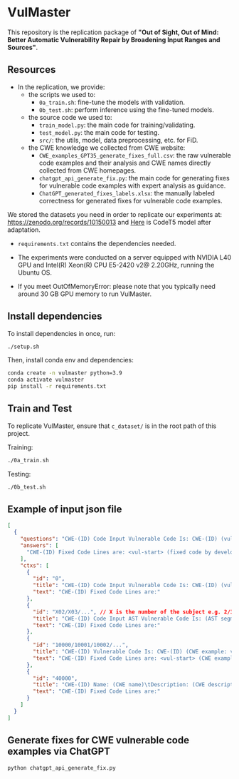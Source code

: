 # VulMaster

This repository is the replication package of **"Out of Sight, Out of Mind: Better Automatic Vulnerability Repair by Broadening Input Ranges and Sources"**.


## Resources

* In the replication, we provide:
  * the scripts we used to:
    * `0a_train.sh`: fine-tune the models with validation.
    * `0b_test.sh`:  perform inference using the fine-tuned models.
  * the source code we used to:
    * `train_model.py`: the main code for training/validating.
    * `test_model.py`: the main code for testing.
    * `src/`: the utils, model, data preprocessing, etc. for FiD.
  * the CWE knowledge we collected from CWE website:
    * `CWE_examples_GPT35_generate_fixes_full.csv`: the raw vulnerable code examples and their analysis and CWE names directly collected from CWE homepages.
    * `chatgpt_api_generate_fix.py`: the main code for generating fixes for vulnerable code examples with expert analysis as guidance.
    * `ChatGPT_generated_fixes_labels.xlsx`: the manually labeled correctness for generated fixes for vulnerable code examples.
   
      
 We stored the datasets you need in order to replicate our experiments at: https://zenodo.org/records/10150013 and [Here](https://drive.google.com/drive/folders/1L5fkJ_J-NvuWlcr-GbfomorxoS6HwuTs?usp=sharing) is CodeT5 model after adaptation. 
 
* `requirements.txt` contains the dependencies needed.

* The experiments were conducted on a server equipped with NVIDIA L40 GPU and Intel(R) Xeon(R) CPU E5-2420 v2@ 2.20GHz, running the Ubuntu OS.
  
* If you meet OutOfMemoryError: please note that you typically need around 30 GB GPU memory to run VulMaster.


## Install dependencies

To install dependencies in once, run:
```bash
./setup.sh
```

Then, install conda env and dependencies:
```bash
conda create -n vulmaster python=3.9 
conda activate vulmaster
pip install -r requirements.txt
```
## Train and Test 

To replicate VulMaster, ensure that `c_dataset/` is in the root path of this project. 

Training:
```bash
./0a_train.sh 
```

Testing:
```bash
./0b_test.sh
```

## Example of input json file
```json
[
  {
    "questions": "CWE-(ID) Code Input Vulnerable Code Is: CWE-(ID) (vulnerable function with <vul-start> and <vul-end>)",
    "answers": [
      "CWE-(ID) Fixed Code Lines are: <vul-start> (fixed code by developer) [<vul-end>]"  // If <vul-end> not exist, it will insert fixed code before original <vul-start>
    ],
    "ctxs": [
      {
        "id": "0",
        "title": "CWE-(ID) Code Input Vulnerable Code Is: CWE-(ID) (vulnerable function with <vul-start> and <vul-end>)",
        "text": "CWE-(ID) Fixed Code Lines are:"
      },
      {
        "id": "X02/X03/...", // X is the number of the subject e.g. 2/3/,..., 102/103/...
        "title": "CWE-(ID) Code Input AST Vulnerable Code Is: (AST segments of patch location in vulnerable function)",
        "text": "CWE-(ID) Fixed Code Lines are:"
      },
      {
        "id": "10000/10001/10002/...",
        "title": "CWE-(ID) Vulnerable Code Is: CWE-(ID) (CWE example: vulnerable code with <vul-start> and <vul-end>)",
        "text": "CWE-(ID) Fixed Code Lines are: <vul-start> (CWE example: fixed code by developer) [<vul-end>]"
      },
      {
        "id": "40000",
        "title": "CWE-(ID) Name: (CWE name)\tDescription: (CWE description)\tRelated Weakness: (CWE related weakness)\tObserved Examples: (CWE examples with link)",
        "text": "CWE-(ID) Fixed Code Lines are:"
      }
    ]
  }
]
```

## Generate fixes for CWE vulnerable code examples via ChatGPT
```
python chatgpt_api_generate_fix.py
```


